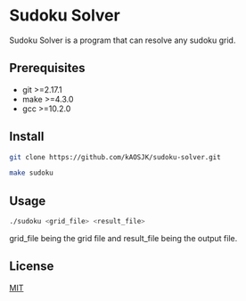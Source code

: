 # Sudoku Solver

Sudoku Solver is a program that can resolve any sudoku grid. 

## Prerequisites
- git >=2.17.1
- make >=4.3.0
- gcc >=10.2.0

## Install

```bash
git clone https://github.com/kAOSJK/sudoku-solver.git

make sudoku
```

## Usage

```bash
./sudoku <grid_file> <result_file>
```

grid_file being the grid file and result_file being the output file.

## License
[MIT](LICENSE)
